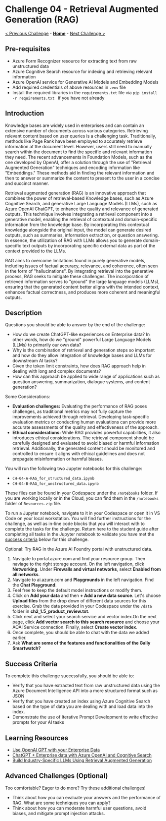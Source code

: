 # Challenge 04 - Retrieval Augmented Generation (RAG) 

[< Previous Challenge](./Challenge-03.md) - **[Home](../README.md)** - [Next Challenge >](./Challenge-05.md)

## Pre-requisites 

- Azure Form Recognizer resource for extracting text from raw unstructured data
- Azure Cognitive Search resource for indexing and retrieving relevant information
- Azure OpenAI service for Generative AI Models and Embedding Models
- Add required credentials of above resources in `.env` file 
- Install the required libraries in the `requirements.txt` file via ```pip install -r requirements.txt ``` if you have not already

## Introduction

Knowledge bases are widely used in enterprises and can contain an extensive number of documents across various categories. Retrieving relevant content based on user queries is a challenging task. Traditionally, methods like Page Rank have been employed to accurately retrieve information at the document level. However, users still need to manually search within the document to find the specific and relevant information they need. The recent advancements in Foundation Models, such as the one developed by OpenAI, offer a solution through the use of "Retrieval Augmented Generation" techniques and encoding information like "Embeddings." These methods aid in finding the relevant information and then to answer or summarize the content to present to the user in a concise and succinct manner.

Retrieval augmented generation (RAG) is an innovative approach that combines the power of retrieval-based Knowledge bases, such as Azure Cognitive Search, and generative Large Language Models (LLMs), such as Azure OpenAI ChatGPT, to enhance the quality and relevance of generated outputs. This technique involves integrating a retrieval component into a generative model, enabling the retrieval of contextual and domain-specific information from the knowledge base. By incorporating this contextual knowledge alongside the original input, the model can generate desired outputs, such as summaries, information extraction, or question answering. In essence, the utilization of RAG with LLMs allows you to generate domain-specific text outputs by incorporating specific external data as part of the context provided to the LLMs.

RAG aims to overcome limitations found in purely generative models, including issues of factual accuracy, relevance, and coherence, often seen in the form of "hallucinations". By integrating retrieval into the generative process, RAG seeks to mitigate these challenges. The incorporation of retrieved information serves to "ground" the large language models (LLMs), ensuring that the generated content better aligns with the intended context, enhances factual correctness, and produces more coherent and meaningful outputs.

## Description

Questions you should be able to answer by the end of the challenge:

- How do we create ChatGPT-like experiences on Enterprise data? In other words, how do we "ground" powerful Large Language Models (LLMs) to primarily our own data?
- Why is the combination of retrieval and generation steps so important and how do they allow integration of knowledge bases and LLMs for downstream AI tasks?
- Given the token limit constraints, how does RAG approach help in dealing with long and complex documents?
- How can this approach be applied to wide range of applications such as question answering, summarization, dialogue systems, and content generation?

Some Considerations:

- **Evaluation challenges:** Evaluating the performance of RAG poses challenges, as traditional metrics may not fully capture the improvements achieved through retrieval. Developing task-specific evaluation metrics or conducting human evaluations can provide more accurate assessments of the quality and effectiveness of the approach.
- **Ethical considerations:** While RAG provides powerful capabilities, it also introduces ethical considerations. The retrieval component should be carefully designed and evaluated to avoid biased or harmful information retrieval. Additionally, the generated content should be monitored and controlled to ensure it aligns with ethical guidelines and does not propagate misinformation or harmful biases.

You will run the following two Jupyter notebooks for this challenge:

- `CH-04-A-RAG_for_structured_data.ipynb` 
- `CH-04-B-RAG_for_unstructured_data.ipynb`

These files can be found in your Codespace under the `/notebooks` folder. 
If you are working locally or in the Cloud, you can find them in the `/notebooks` folder of `Resources.zip` file. 

To run a Jupyter notebook, navigate to it in your Codespace or open it in VS Code on your local workstation. You will find further instructions for the challenge, as well as in-line code blocks that you will interact with to complete the tasks for the challenge.  Return here to the student guide after completing all tasks in the Jupyter notebook to validate you have met the [success criteria](#success-criteria) below for this challenge.

Optional: Try RAG in the Azure AI Foundry portal with unstructured data. 
1. Navigate to portal.azure.com and find your resource group. Then naviage to the right storage account. On the left navigation, click **Networking**. Under **Firewalls and virtual networks**, select **Enabled from all networks**.
2. Navigate to ai.azure.com and **Playgrounds** in the left navigation. Find the **Chat Playground**.
3. Feel free to keep the default model instructions or modify them.
4. Click on **Add your data** and then **+ Add a new data source**. Let's choose **Upload files** from the drop down of different data sources for this exercise. Grab the data provided in your Codespace under the `/data` folder in **ch2_1.5_product_review.txt**.
5. Click next and select your search service and vector index.On the next page, click **Add vector search to this search resource** and choose your AOAI Service connection. Finally, select **Create vector index**.
6. Once complete, you should be able to chat with the data we added earlier.
7. Ask **What are some of the features and functionalities of the Gally Smartwatch?**
   
## Success Criteria

To complete this challenge successfully, you should be able to:
- Verify that you have extracted text from raw unstructured data using the Azure Document Intelligence API into a more structured format such as JSON
- Verify that you have created an index using Azure Cognitive Search based on the type of data you are dealing with and load data into the index.
- Demonstrate the use of Iterative Prompt Development to write effective prompts for your AI tasks


## Learning Resources

- [Use OpenAI GPT with your Enterprise Data](https://techcommunity.microsoft.com/t5/startups-at-microsoft/use-openai-gpt-with-your-enterprise-data/ba-p/3817141)
- [ChatGPT + Enterprise data with Azure OpenAI and Cognitive Search](https://github.com/Azure-Samples/azure-search-openai-demo)
- [Build Industry-Specific LLMs Using Retrieval Augmented Generation](https://towardsdatascience.com/build-industry-specific-llms-using-retrieval-augmented-generation-af9e98bb6f68)

## Advanced Challenges (Optional)

Too comfortable?  Eager to do more?  Try these additional challenges!

- Think about how you can evaluate your answers and the performance of RAG. What are some techniques you can apply?
- Think about how you can moderate harmful user questions, avoid biases, and mitigate prompt injection attacks.

